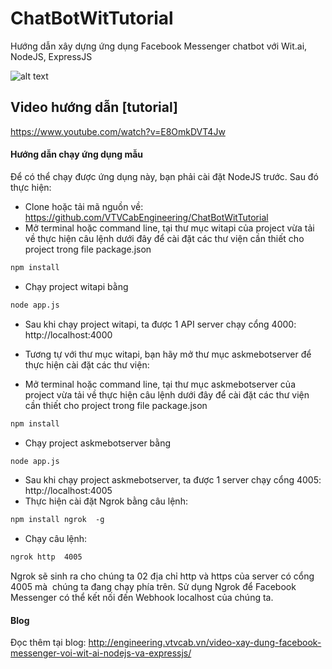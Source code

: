 # ChatBotWitTutorial
Hướng dẫn xây dựng ứng dụng Facebook Messenger chatbot với Wit.ai, NodeJS, ExpressJS

![alt text](http://engineering.vtvcab.vn/wp-content/uploads/2018/04/ThumbnailWorkshop02.png)


## Video hướng dẫn [tutorial]

https://www.youtube.com/watch?v=E8OmkDVT4Jw

#### Hướng dẫn chạy ứng dụng mẫu

Để có thể chạy được ứng dụng này, bạn phải cài đặt NodeJS trước. Sau đó thực hiện:

- Clone hoặc tải mã nguồn về: https://github.com/VTVCabEngineering/ChatBotWitTutorial
- Mở terminal hoặc command line, tại thư mục witapi của project vừa tải về thực hiện câu lệnh dưới đây để cài đặt các thư viện cần thiết cho project trong file package.json
```bash
npm install 
```
- Chạy project witapi bằng
```bash
node app.js
```
- Sau khi chạy project witapi, ta được 1 API server chạy cổng 4000: http://localhost:4000
 
- Tương tự với thư mục witapi, bạn hãy mở thư mục askmebotserver để thực hiện cài đặt các thư viện:
- Mở terminal hoặc command line, tại thư mục askmebotserver của project vừa tải về thực hiện câu lệnh dưới đây để cài đặt các thư viện cần thiết cho project trong file package.json
```bash
npm install 
```
- Chạy project askmebotserver bằng
```bash
node app.js
```
- Sau khi chạy project askmebotserver, ta được 1 server chạy cổng 4005: http://localhost:4005
- Thực hiện cài đặt Ngrok bằng câu lệnh:
```bash
npm install ngrok  -g
```
- Chạy câu lệnh:
```bash
ngrok http  4005
```
Ngrok sẽ sinh ra cho chúng ta 02 địa chỉ http và https của server có cổng 4005 mà  chúng ta đang chạy phía trên. Sử dụng Ngrok để Facebook Messenger có thể kết nối đến Webhook localhost của chúng ta. 

#### Blog
Đọc thêm tại blog: http://engineering.vtvcab.vn/video-xay-dung-facebook-messenger-voi-wit-ai-nodejs-va-expressjs/
